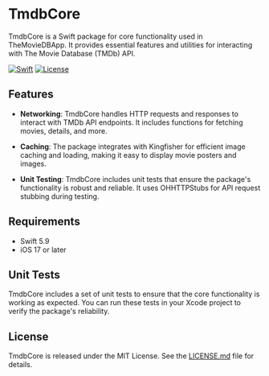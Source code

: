 # TmdbCore

TmdbCore is a Swift package for core functionality used in TheMovieDBApp. It provides essential features and utilities for interacting with The Movie Database (TMDb) API.

[![Swift](https://img.shields.io/badge/Swift-5.9-orange.svg?style=flat)](https://swift.org)
[![License](https://img.shields.io/github/license/bokri/the-movie-db-app)](LICENSE.md)

## Features

- **Networking**: TmdbCore handles HTTP requests and responses to interact with TMDb API endpoints. It includes functions for fetching movies, details, and more.

- **Caching**: The package integrates with Kingfisher for efficient image caching and loading, making it easy to display movie posters and images.

- **Unit Testing**: TmdbCore includes unit tests that ensure the package's functionality is robust and reliable. It uses OHHTTPStubs for API request stubbing during testing.

## Requirements

- Swift 5.9
- iOS 17 or later

## Unit Tests

TmdbCore includes a set of unit tests to ensure that the core functionality is working as expected. You can run these tests in your Xcode project to verify the package's reliability.

## License

TmdbCore is released under the MIT License. See the [LICENSE.md](LICENSE.md) file for details.

